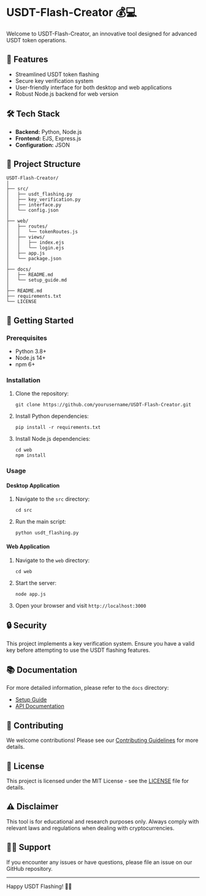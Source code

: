# USDT-Flash-Creator 💰💻

Welcome to USDT-Flash-Creator, an innovative tool designed for advanced USDT token operations.

## 🚀 Features

- Streamlined USDT token flashing
- Secure key verification system
- User-friendly interface for both desktop and web applications
- Robust Node.js backend for web version

## 🛠️ Tech Stack

- **Backend:** Python, Node.js
- **Frontend:** EJS, Express.js
- **Configuration:** JSON

## 📁 Project Structure

```
USDT-Flash-Creator/
│
├── src/
│   ├── usdt_flashing.py
│   ├── key_verification.py
│   ├── interface.py
│   └── config.json
│
├── web/
│   ├── routes/
│   │   └── tokenRoutes.js
│   ├── views/
│   │   ├── index.ejs
│   │   └── login.ejs
│   ├── app.js
│   └── package.json
│
├── docs/
│   ├── README.md
│   └── setup_guide.md
│
├── README.md
├── requirements.txt
└── LICENSE
```

## 🚀 Getting Started

### Prerequisites

- Python 3.8+
- Node.js 14+
- npm 6+

### Installation

1. Clone the repository:
   ```
   git clone https://github.com/yourusername/USDT-Flash-Creator.git
   ```

2. Install Python dependencies:
   ```
   pip install -r requirements.txt
   ```

3. Install Node.js dependencies:
   ```
   cd web
   npm install
   ```

### Usage

#### Desktop Application

1. Navigate to the `src` directory:
   ```
   cd src
   ```

2. Run the main script:
   ```
   python usdt_flashing.py
   ```

#### Web Application

1. Navigate to the `web` directory:
   ```
   cd web
   ```

2. Start the server:
   ```
   node app.js
   ```

3. Open your browser and visit `http://localhost:3000`

## 🔒 Security

This project implements a key verification system. Ensure you have a valid key before attempting to use the USDT flashing features.

## 📚 Documentation

For more detailed information, please refer to the `docs` directory:

- [Setup Guide](docs/setup_guide.md)
- [API Documentation](docs/README.md)

## 🤝 Contributing

We welcome contributions! Please see our [Contributing Guidelines](CONTRIBUTING.md) for more details.

## 📄 License

This project is licensed under the MIT License - see the [LICENSE](LICENSE) file for details.

## ⚠️ Disclaimer

This tool is for educational and research purposes only. Always comply with relevant laws and regulations when dealing with cryptocurrencies.

## 🙋‍♀️ Support

If you encounter any issues or have questions, please file an issue on our GitHub repository.

---

Happy USDT Flashing! 🚀💎
